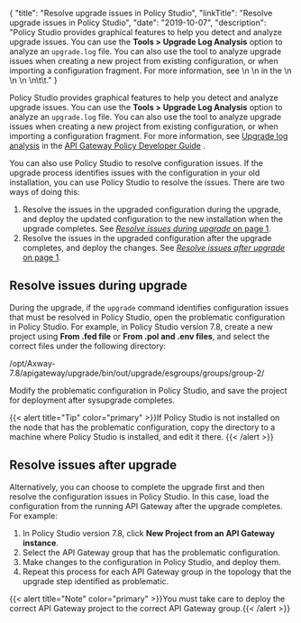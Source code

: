 {
"title": "Resolve upgrade issues in Policy Studio",
"linkTitle": "Resolve upgrade issues in Policy Studio",
"date": "2019-10-07",
"description": "Policy Studio provides graphical features to help you detect and analyze upgrade issues. You can use the **Tools > Upgrade Log Analysis** option to analyze an `upgrade.log` file. You can also use the tool to analyze upgrade issues when creating a new project from existing configuration, or when importing a configuration fragment. For more information, see \\n \\n in the \\n \\n \\n \\n\\t\\t."
}
﻿

Policy Studio provides graphical features to help you detect and analyze upgrade issues. You can use the **Tools > Upgrade Log Analysis** option to analyze an `upgrade.log` file. You can also use the tool to analyze upgrade issues when creating a new project from existing configuration, or when importing a configuration fragment. For more information, see
[Upgrade log analysis](/csh?context=635&product=prod-api-gateway-77)
in the
[API Gateway Policy Developer Guide](/bundle/APIGateway_77_PolicyDevGuide_allOS_en_HTML5/)
.

You can also use Policy Studio to resolve configuration issues. If the upgrade process identifies issues with the configuration in your old installation, you can use Policy Studio to resolve the issues. There are two ways of doing this:

1.  Resolve the issues in the upgraded configuration during the upgrade, and deploy the updated configuration to the new installation when the upgrade completes. See [*Resolve issues during upgrade* on page 1](#Resolve).
2.  Resolve the issues in the upgraded configuration after the upgrade completes, and deploy the changes. See [*Resolve issues after upgrade* on page 1](#Resolve2).

Resolve issues during upgrade
-----------------------------

During the upgrade, if the `upgrade` command identifies configuration issues that must be resolved in Policy Studio, open the problematic configuration in Policy Studio. For example, in Policy Studio version 7.8, create a new project using **From .fed file** or **From .pol and .env files**, and select the correct files under the following directory:

/opt/Axway-7.8/apigateway/upgrade/bin/out/upgrade/esgroups/groups/group-2/

Modify the problematic configuration in Policy Studio, and save the project for deployment after sysupgrade completes.

{{< alert title="Tip" color="primary" >}}If Policy Studio is not installed on the node that has the problematic configuration, copy the directory to a machine where Policy Studio is installed, and edit it there. {{< /alert >}}

Resolve issues after upgrade
----------------------------

Alternatively, you can choose to complete the upgrade first and then resolve the configuration issues in Policy Studio. In this case, load the configuration from the running API Gateway after the upgrade completes. For example:

1.  In Policy Studio version 7.8, click **New Project from an API Gateway instance**.
2.  Select the API Gateway group that has the problematic configuration.
3.  Make changes to the configuration in Policy Studio, and deploy them.
4.  Repeat this process for each API Gateway group in the topology that the upgrade step identified as problematic.

{{< alert title="Note" color="primary" >}}You must take care to deploy the correct API Gateway project to the correct API Gateway group.{{< /alert >}}
